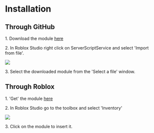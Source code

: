 <h1>Installation</h1>
<h2>Through GitHub</h2>
<p>1. Download the module <a href="https://github.com/AbcreatorDev/BetterGamepassService/blob/main/MainModule.rbxm">here</a></p>
<p>2. In Roblox Studio right click on ServerScriptService and select 'Import from file'.</p>
<img src='https://user-images.githubusercontent.com/86627085/125356515-36c14980-e35e-11eb-9233-f85b5faa4b4e.PNG'>
<p>3. Select the downloaded module from the 'Select a file' window.</p>
<h2>Through Roblox</h2>
<p>1. 'Get' the module <a href="https://www.roblox.com/library/7085465779/BetterGamepassService">here</a></p>
<p>2. In Roblox Studio go to the toolbox and select 'Inventory'</p>
<img src='https://user-images.githubusercontent.com/86627085/125355361-d4b41480-e35c-11eb-8a71-71f7522aa389.png'>
<p>3. Click on the module to insert it.</p>
